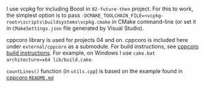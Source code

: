 I use vcpkg for including Boost in `02-future-then` project.
For this to work, the simplest option is to pass `-DCMAKE_TOOLCHAIN_FILE=<vcpkg-root>\scripts\buildsystems\vcpkg.cmake`
in CMake command-line (or set it in `CMakeSettings.json` file generated by Visual Studio).

cppcoro library is used for projects 04 and on.
cppcoro is included here under `external/cppcoro` as a submodule.
For build instructions, see [cppcoro build instructions](https://github.com/lewissbaker/cppcoro#building). For example, on Windows I use `cake.bat architecture=x64 lib/build.cake`.

`countLines()` function (in `utils.cpp`) is based on the example found in [cppcoro `README.md`](https://github.com/lewissbaker/cppcoro#io_service-and-io_work_scope)
